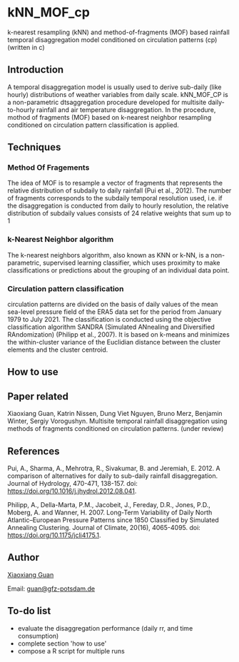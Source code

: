 # kNN_MOF_cp
k-nearest resampling (kNN) and method-of-fragments (MOF) based rainfall temporal disaggregation model conditioned on circulation patterns (cp) (written in c)

## Introduction
A temporal disaggregation model is usually used to derive sub-daily (like hourly) distributions of weather variables from daily scale. kNN_MOF_CP is a non-parametric dtsaggregation procedure developed for multisite daily-to-hourly rainfall and air temperature disaggregation. In the procedure, mothod of fragments (MOF) based on k-nearest neighbor resampling conditioned on circulation pattern classification is applied. 
## Techniques
### Method Of Fragements
The idea of MOF is to resample a vector of fragments that represents the relative distribution of subdaily to daily rainfall (Pui et al., 2012). The number of fragments corresponds to the subdaily temporal resolution used, i.e. if the disaggregation is conducted from daily to hourly resolution, the relative distribution of subdaily values consists of 24 relative weights that sum up to 1
### k-Nearest Neighbor algorithm
The k-nearest neighbors algorithm, also known as KNN or k-NN, is a non-parametric, supervised learning classifier, which uses proximity to make classifications or predictions about the grouping of an individual data point.
### Circulation pattern classification
circulation patterns are divided on the basis of daily values of the mean sea-level pressure field of the ERA5 data set for the period from January 1979 to July 2021. 
The classification is conducted using the objective classification algorithm SANDRA (Simulated ANnealing and Diversified RAndomization) (Philipp et al., 2007). It is based on k-means and minimizes the within-cluster variance of the Euclidian distance between the cluster elements and the cluster centroid. 
## How to use

## Paper related
Xiaoxiang Guan, Katrin Nissen, Dung Viet Nguyen, Bruno Merz, Benjamin Winter, Sergiy Vorogushyn. Multisite temporal rainfall disaggregation using methods of fragments conditioned on circulation patterns. (under review)

## References
Pui, A., Sharma, A., Mehrotra, R., Sivakumar, B. and Jeremiah, E.  2012.  A comparison of alternatives for daily to sub-daily rainfall disaggregation. Journal of Hydrology, 470-471, 138-157. doi: https://doi.org/10.1016/j.jhydrol.2012.08.041.

Philipp, A., Della-Marta, P.M., Jacobeit, J., Fereday, D.R., Jones, P.D., Moberg, A. and Wanner, H.  2007.  Long-Term Variability of Daily North Atlantic–European Pressure Patterns since 1850 Classified by Simulated Annealing Clustering. Journal of Climate, 20(16), 4065-4095. doi: https://doi.org/10.1175/jcli4175.1.

## Author
[Xiaoxiang Guan](https://www.gfz-potsdam.de/staff/guan.xiaoxiang/sec44)

Email: guan@gfz-potsdam.de
## To-do list
- evaluate the disaggregation performance (daily rr, and time consumption)
- complete section 'how to use'
- compose a R script for multiple runs

